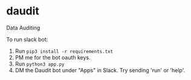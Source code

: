 # daudit
Data Auditing

To run slack bot:
1. Run `pip3 install -r requirements.txt`
2. PM me for the bot oauth keys.
3. Run `python3 app.py`
4. DM the Daudit bot under "Apps" in Slack. Try sending 'run' or 'help'.

